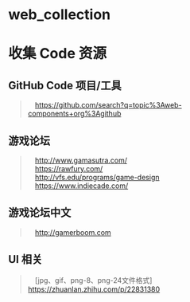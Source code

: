 # web_collection
# 收集 Code 资源
## GitHub Code 项目/工具
>&#8194;&#8194;https://github.com/search?q=topic%3Aweb-components+org%3Agithub
## 游戏论坛
>&#8194;&#8194;http://www.gamasutra.com/</br>
>&#8194;&#8194;https://rawfury.com/</br>
>&#8194;&#8194;http://vfs.edu/programs/game-design</br>
>&#8194;&#8194;https://www.indiecade.com/</br>
## 游戏论坛中文
>&#8194;&#8194;http://gamerboom.com</br>
## UI 相关
>&#8194;&#8194;[jpg、gif、png-8、png-24文件格式] https://zhuanlan.zhihu.com/p/22831380</br>
